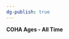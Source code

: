 ```yaml
---
dg-publish: true
---
```


<span><span><p dir="auto"><strong>COHA Ages - All Time</strong></p></span></span><canvas height="0" width="0" style="display: block; box-sizing: border-box; height: 0px; width: 0px;"></canvas>
